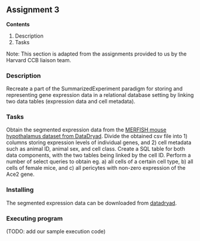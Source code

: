 ## Assignment 3 <a name="assignment3"></a>
**Contents**
	<ol>
	<li>Description</li>
	<li>Tasks</li>
	</ol>
 
Note: This section is adapted from the assignments provided to us by the Harvard CCB liaison team.

### Description

Recreate a part of the SummarizedExperiment paradigm for storing and representing gene expression data in a relational database setting by linking two data tables (expression data and cell metadata).

### Tasks
 
Obtain the segmented expression data from the [MERFISH mouse hypothalamus dataset from DataDryad](https://doi.org/10.5061/dryad.8t8s248). Divide the obtained csv file into 1) columns storing expression levels of individual genes, and 2) cell metadata such as animal ID, animal sex, and cell class. Create a SQL table for both data components, with the two tables being linked by the cell ID.
Perform a number of select queries to obtain eg. 
a) all cells of a certain cell type, 
b) all cells of female mice, and 
c) all pericytes with non-zero expression of the Ace2 gene.

### Installing

The segmented expression data can be downloaded from [datadryad](https://doi.org/10.5061/dryad.8t8s248).

### Executing program

(TODO: add our sample execution code)

